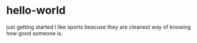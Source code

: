 # hello-world
just getting started
I like sports beacuse they are cleanest way of knowing how good someone is.
